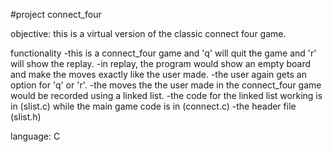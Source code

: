 #project connect_four

objective: this is a virtual version of the classic connect four game.

functionality -this is a connect_four game and 'q' will quit the game and 'r' will show the replay.
              -in replay, the program would show an empty board and make the moves exactly like the user made. 
              -the user again gets an option for 'q' or 'r'.
              -the moves the the user made in the connect_four game would be recorded using a linked list.
              -the code for the linked list working is in (slist.c) while the main game code is in (connect.c)
              -the header file (slist.h)


language: C
